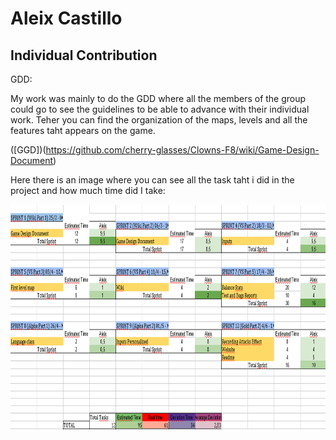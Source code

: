 ﻿# Aleix Castillo

## Individual Contribution

GDD:

My work was mainly to do the GDD where all the members of the group could go to see the guidelines to be able to advance with their individual work. Teher you can find the organization of the maps, levels and all the features taht appears on the game.

([GGD])(https://github.com/cherry-glasses/Clowns-F8/wiki/Game-Design-Document)

Here there is an image where you can see all the task taht i did in the project and how much time did I take: 


<img src="https://raw.githubusercontent.com/cherry-glasses/Clowns-F8/master/Documents/Production%20plan/Hours/AleixCastillo.PNG" width="720" height="360">
